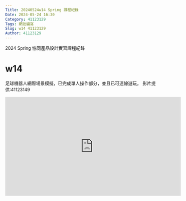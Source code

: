 ```yaml
---
Title: 20240524w14 Spring 課程紀錄
Date: 2024-05-24 16:30
Category: 41123129
Tags: 網誌編寫
Slug: w14 41123129
Author: 41123129
---
```


2024 Spring 協同產品設計實習課程紀錄

<!-- PELICAN_END_SUMMARY -->

# w14
足球機器人網際場景模擬，已完成單人操作部分，並且已可連線遊玩。
影片提供:41123149

<iframe width="560" height="315" src="https://www.youtube.com/embed/QJl3drkmIYQ?si=uSV6qq1Y_JIblCk7" title="YouTube video player" frameborder="0" allow="accelerometer; autoplay; clipboard-write; encrypted-media; gyroscope; picture-in-picture; web-share" referrerpolicy="strict-origin-when-cross-origin" allowfullscreen></iframe>





